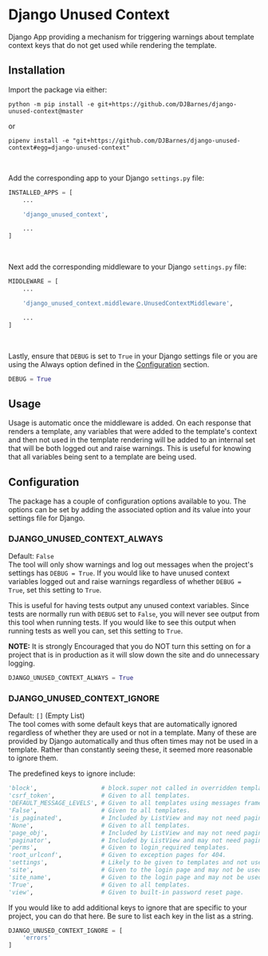 Django Unused Context
=====================

Django App providing a mechanism for triggering warnings about template context
keys that do not get used while rendering the template.


## Installation
Import the package via either:
```shell
python -m pip install -e git+https://github.com/DJBarnes/django-unused-context@master
```
or
```shell
pipenv install -e "git+https://github.com/DJBarnes/django-unused-context#egg=django-unused-context"
```

<br>

Add the corresponding app to your Django `settings.py` file:
```python
INSTALLED_APPS = [
    ...

    'django_unused_context',

    ...
]
```

<br>

Next add the corresponding middleware to your Django `settings.py` file:
```python
MIDDLEWARE = [
    ...

    'django_unused_context.middleware.UnusedContextMiddleware',

    ...
]
```

<br>

Lastly, ensure that `DEBUG` is set to `True` in your Django settings file or
you are using the Always option defined in the [Configuration](#configuration)
section.
```python
DEBUG = True
```

## Usage
Usage is automatic once the middleware is added. On each response that renders
a template, any variables that were added to the template's context and then
not used in the template rendering will be added to an internal set that will
be both logged out and raise warnings. This is useful for knowing that all
variables being sent to a template are being used.

## Configuration
The package has a couple of configuration options available to you.
The options can be set by adding the associated option and its value into
your settings file for Django.

### DJANGO_UNUSED_CONTEXT_ALWAYS
Default: ```False```<br>
The tool will only show warnings and log out messages when the project's
settings has `DEBUG = True`. If you would like to have unused context variables
logged out and raise warnings regardless of whether `DEBUG = True`, set this
setting to `True`.

This is useful for having tests output any unused context variables.
Since tests are normally run with `DEBUG` set to `False`, you will never see
output from this tool when running tests. If you would like to see this output
when running tests as well you can, set this setting to `True`.

**NOTE:** It is strongly Encouraged that you do NOT turn this setting on for a
project that is in production as it will slow down the site and do unnecessary
logging.

```python
DJANGO_UNUSED_CONTEXT_ALWAYS = True
```

### DJANGO_UNUSED_CONTEXT_IGNORE
Default: ```[]``` (Empty List)<br>
The tool comes with some default keys that are automatically ignored regardless
of whether they are used or not in a template. Many of these are provided by
Django automatically and thus often times may not be used in a template.
Rather than constantly seeing these, it seemed more reasonable to ignore them.

The predefined keys to ignore include:

```python
'block',                  # block.super not called in overridden template.
'csrf_token',             # Given to all templates.
'DEFAULT_MESSAGE_LEVELS', # Given to all templates using messages framework.
'False',                  # Given to all templates.
'is_paginated',           # Included by ListView and may not need pagination.
'None',                   # Given to all templates.
'page_obj',               # Included by ListView and may not need pagination.
'paginator',              # Included by ListView and may not need pagination.
'perms',                  # Given to login_required templates.
'root_urlconf',           # Given to exception pages for 404.
'settings',               # Likely to be given to templates and not used.
'site',                   # Given to the login page and may not be used.
'site_name',              # Given to the login page and may not be used.
'True',                   # Given to all templates.
'view',                   # Given to built-in password reset page.
```

If you would like to add additional keys to ignore that are specific to your
project, you can do that here.
Be sure to list each key in the list as a string.
```python
DJANGO_UNUSED_CONTEXT_IGNORE = [
    'errors'
]
```
